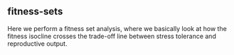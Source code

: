 ## fitness-sets

Here we perform a fitness set analysis, where we basically look at how the fitness isocline crosses the trade-off line between stress tolerance and reproductive output.